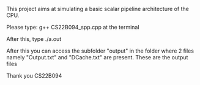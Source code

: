 This project aims at simulating a basic scalar pipeline architecture of the CPU.

Please type:
g++ CS22B094_spp.cpp
at the terminal

After this, type 
./a.out

After this you can access the subfolder "output" in the folder where 2 files namely "Output.txt" and "DCache.txt" are present.
These are the output files

Thank you
CS22B094